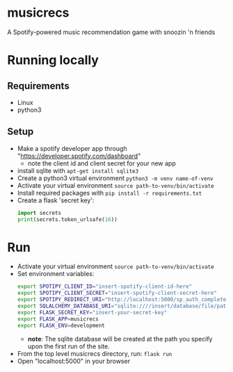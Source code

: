 # musicrecs
A Spotify-powered music recommendation game with snoozin 'n friends

# Running locally
## Requirements
- Linux
- python3

## Setup
- Make a spotify developer app through "https://developer.spotify.com/dashboard"
    - note the client id and client secret for your new app
- install sqlite with `apt-get install sqlite3`
- Create a python3 virtual environment `python3 -m venv name-of-venv`
- Activate your virtual environment `source path-to-venv/bin/activate`
- Install required packages with `pip install -r requirements.txt`
- Create a flask 'secret key':
    ```python
    import secrets
    print(secrets.token_urlsafe(16))
    ```

# Run
- Activate your virtual environment `source path-to-venv/bin/activate`
- Set environment variables:
    ```bash
    export SPOTIPY_CLIENT_ID="insert-spotify-client-id-here"
    export SPOTIPY_CLIENT_SECRET="insert-spotify-client-secret-here"
    export SPOTIPY_REDIRECT_URI="http://localhost:5000/sp_auth_complete"
    export SQLALCHEMY_DATABASE_URI="sqlite:////insert/database/file/path.db"
    export FLASK_SECRET_KEY="insert-your-secret-key"
    export FLASK_APP=musicrecs
    export FLASK_ENV=development
    ```
    - **note**: The sqlite database will be created at the path you specify upon the first run of the site.
- From the top level musicrecs directory, run: `flask run`
- Open "localhost:5000" in your browser

